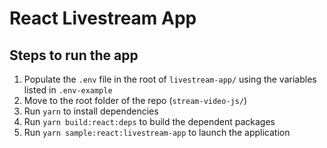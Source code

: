 
# React Livestream App

## Steps to run the app

1. Populate the `.env` file in the root of `livestream-app/` using the variables listed in `.env-example`
2. Move to the root folder of the repo (`stream-video-js/`)
3. Run `yarn` to install dependencies
4. Run `yarn build:react:deps` to build the dependent packages
5. Run `yarn sample:react:livestream-app` to launch the application
